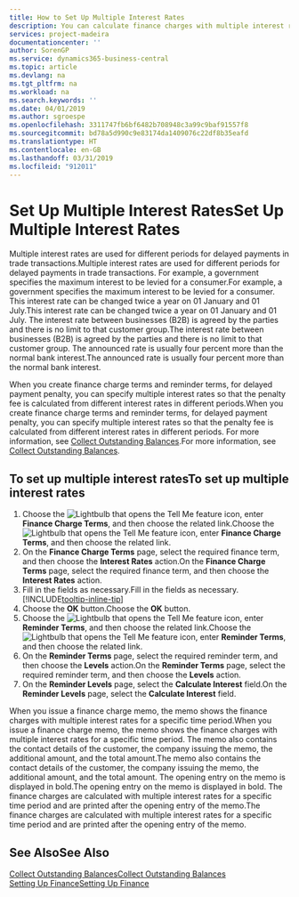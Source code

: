 ```yaml
---
title: How to Set Up Multiple Interest Rates
description: You can calculate finance charges with multiple interest rates for a specific period. The interest calculation is similar for all financial charges, with variation only in the rate of interest for a specific period.
services: project-madeira
documentationcenter: ''
author: SorenGP
ms.service: dynamics365-business-central
ms.topic: article
ms.devlang: na
ms.tgt_pltfrm: na
ms.workload: na
ms.search.keywords: ''
ms.date: 04/01/2019
ms.author: sgroespe
ms.openlocfilehash: 3311747fb6bf6482b708948c3a99c9baf91557f8
ms.sourcegitcommit: bd78a5d990c9e83174da1409076c22df8b35eafd
ms.translationtype: HT
ms.contentlocale: en-GB
ms.lasthandoff: 03/31/2019
ms.locfileid: "912011"
---
```

# <a name="set-up-multiple-interest-rates"></a><span data-ttu-id="5d24a-104">Set Up Multiple Interest Rates</span><span class="sxs-lookup"><span data-stu-id="5d24a-104">Set Up Multiple Interest Rates</span></span>
<span data-ttu-id="5d24a-105">Multiple interest rates are used for different periods for delayed payments in trade transactions.</span><span class="sxs-lookup"><span data-stu-id="5d24a-105">Multiple interest rates are used for different periods for delayed payments in trade transactions.</span></span> <span data-ttu-id="5d24a-106">For example, a government specifies the maximum interest to be levied for a consumer.</span><span class="sxs-lookup"><span data-stu-id="5d24a-106">For example, a government specifies the maximum interest to be levied for a consumer.</span></span> <span data-ttu-id="5d24a-107">This interest rate can be changed twice a year on 01 January and 01 July.</span><span class="sxs-lookup"><span data-stu-id="5d24a-107">This interest rate can be changed twice a year on 01 January and 01 July.</span></span> <span data-ttu-id="5d24a-108">The interest rate between businesses (B2B) is agreed by the parties and there is no limit to that customer group.</span><span class="sxs-lookup"><span data-stu-id="5d24a-108">The interest rate between businesses (B2B) is agreed by the parties and there is no limit to that customer group.</span></span> <span data-ttu-id="5d24a-109">The announced rate is usually four percent more than the normal bank interest.</span><span class="sxs-lookup"><span data-stu-id="5d24a-109">The announced rate is usually four percent more than the normal bank interest.</span></span>

<span data-ttu-id="5d24a-110">When you create finance charge terms and reminder terms, for delayed payment penalty, you can specify multiple interest rates so that the penalty fee is calculated from different interest rates in different periods.</span><span class="sxs-lookup"><span data-stu-id="5d24a-110">When you create finance charge terms and reminder terms, for delayed payment penalty, you can specify multiple interest rates so that the penalty fee is calculated from different interest rates in different periods.</span></span> <span data-ttu-id="5d24a-111">For more information, see [Collect Outstanding Balances](receivables-collect-outstanding-balances.md).</span><span class="sxs-lookup"><span data-stu-id="5d24a-111">For more information, see [Collect Outstanding Balances](receivables-collect-outstanding-balances.md).</span></span>

## <a name="to-set-up-multiple-interest-rates"></a><span data-ttu-id="5d24a-112">To set up multiple interest rates</span><span class="sxs-lookup"><span data-stu-id="5d24a-112">To set up multiple interest rates</span></span>  
1.  <span data-ttu-id="5d24a-113">Choose the ![Lightbulb that opens the Tell Me feature](media/ui-search/search_small.png "Tell me what you want to do") icon, enter **Finance Charge Terms**, and then choose the related link.</span><span class="sxs-lookup"><span data-stu-id="5d24a-113">Choose the ![Lightbulb that opens the Tell Me feature](media/ui-search/search_small.png "Tell me what you want to do") icon, enter **Finance Charge Terms**, and then choose the related link.</span></span>  
2.  <span data-ttu-id="5d24a-114">On the **Finance Charge Terms** page, select the required finance term, and then choose the **Interest Rates** action.</span><span class="sxs-lookup"><span data-stu-id="5d24a-114">On the **Finance Charge Terms** page, select the required finance term, and then choose the **Interest Rates** action.</span></span>  
3.  <span data-ttu-id="5d24a-115">Fill in the fields as necessary.</span><span class="sxs-lookup"><span data-stu-id="5d24a-115">Fill in the fields as necessary.</span></span> [!INCLUDE[tooltip-inline-tip](includes/tooltip-inline-tip_md.md)]
4.  <span data-ttu-id="5d24a-116">Choose the **OK** button.</span><span class="sxs-lookup"><span data-stu-id="5d24a-116">Choose the **OK** button.</span></span>  
5.  <span data-ttu-id="5d24a-117">Choose the ![Lightbulb that opens the Tell Me feature](media/ui-search/search_small.png "Tell me what you want to do") icon, enter **Reminder Terms**, and then choose the related link.</span><span class="sxs-lookup"><span data-stu-id="5d24a-117">Choose the ![Lightbulb that opens the Tell Me feature](media/ui-search/search_small.png "Tell me what you want to do") icon, enter **Reminder Terms**, and then choose the related link.</span></span>  
6.  <span data-ttu-id="5d24a-118">On the **Reminder Terms** page, select the required reminder term, and then choose the **Levels** action.</span><span class="sxs-lookup"><span data-stu-id="5d24a-118">On the **Reminder Terms** page, select the required reminder term, and then choose the **Levels** action.</span></span>  
7.  <span data-ttu-id="5d24a-119">On the **Reminder Levels** page, select the **Calculate Interest** field.</span><span class="sxs-lookup"><span data-stu-id="5d24a-119">On the **Reminder Levels** page, select the **Calculate Interest** field.</span></span>  

<span data-ttu-id="5d24a-120">When you issue a finance charge memo, the memo shows the finance charges with multiple interest rates for a specific time period.</span><span class="sxs-lookup"><span data-stu-id="5d24a-120">When you issue a finance charge memo, the memo shows the finance charges with multiple interest rates for a specific time period.</span></span> <span data-ttu-id="5d24a-121">The memo also contains the contact details of the customer, the company issuing the memo, the additional amount, and the total amount.</span><span class="sxs-lookup"><span data-stu-id="5d24a-121">The memo also contains the contact details of the customer, the company issuing the memo, the additional amount, and the total amount.</span></span> <span data-ttu-id="5d24a-122">The opening entry on the memo is displayed in bold.</span><span class="sxs-lookup"><span data-stu-id="5d24a-122">The opening entry on the memo is displayed in bold.</span></span> <span data-ttu-id="5d24a-123">The finance charges are calculated with multiple interest rates for a specific time period and are printed after the opening entry of the memo.</span><span class="sxs-lookup"><span data-stu-id="5d24a-123">The finance charges are calculated with multiple interest rates for a specific time period and are printed after the opening entry of the memo.</span></span>  

## <a name="see-also"></a><span data-ttu-id="5d24a-124">See Also</span><span class="sxs-lookup"><span data-stu-id="5d24a-124">See Also</span></span>  
[<span data-ttu-id="5d24a-125">Collect Outstanding Balances</span><span class="sxs-lookup"><span data-stu-id="5d24a-125">Collect Outstanding Balances</span></span>](receivables-collect-outstanding-balances.md)  
[<span data-ttu-id="5d24a-126">Setting Up Finance</span><span class="sxs-lookup"><span data-stu-id="5d24a-126">Setting Up Finance</span></span>](finance-setup-finance.md)
